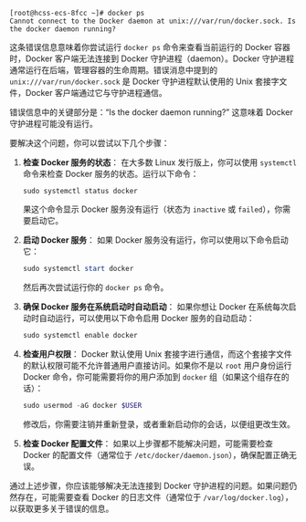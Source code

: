 ```shell
[root@hcss-ecs-8fcc ~]# docker ps
Cannot connect to the Docker daemon at unix:///var/run/docker.sock. Is the docker daemon running?
```

这条错误信息意味着你尝试运行 `docker ps` 命令来查看当前运行的 Docker 容器时，Docker 客户端无法连接到 Docker 守护进程（daemon）。Docker 守护进程通常运行在后端，管理容器的生命周期。错误消息中提到的 `unix:///var/run/docker.sock` 是 Docker 守护进程默认使用的 Unix 套接字文件，Docker 客户端通过它与守护进程通信。

错误信息中的关键部分是：“Is the docker daemon running?” 这意味着 Docker 守护进程可能没有运行。

要解决这个问题，你可以尝试以下几个步骤：

1. **检查 Docker 服务的状态**：
   在大多数 Linux 发行版上，你可以使用 `systemctl` 命令来检查 Docker 服务的状态。运行以下命令：
   ```shell
   sudo systemctl status docker
   ```
   果这个命令显示 Docker 服务没有运行（状态为 `inactive` 或 `failed`），你需要启动它。

2. **启动 Docker 服务**：
   如果 Docker 服务没有运行，你可以使用以下命令启动它：
   
   ```powershell
   sudo systemctl start docker
   ```
   然后再次尝试运行你的 `docker ps` 命令。
   
3. **确保 Docker 服务在系统启动时自动启动**：
   如果你想让 Docker 在系统每次启动时自动运行，可以使用以下命令启用 Docker 服务的自动启动：
   
   ```powershell
   sudo systemctl enable docker
   ```
   
4. **检查用户权限**：
   Docker 默认使用 Unix 套接字进行通信，而这个套接字文件的默认权限可能不允许普通用户直接访问。如果你不是以 `root` 用户身份运行 Docker 命令，你可能需要将你的用户添加到 `docker` 组（如果这个组存在的话）：
   
   ```powershell
   sudo usermod -aG docker $USER
   ```
   修改后，你需要注销并重新登录，或者重新启动你的会话，以便组更改生效。
   
5. **检查 Docker 配置文件**：
   如果以上步骤都不能解决问题，可能需要检查 Docker 的配置文件（通常位于 `/etc/docker/daemon.json`），确保配置正确无误。

通过上述步骤，你应该能够解决无法连接到 Docker 守护进程的问题。如果问题仍然存在，可能需要查看 Docker 的日志文件（通常位于 `/var/log/docker.log`），以获取更多关于错误的信息。

